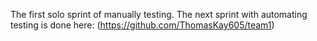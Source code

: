 The first solo sprint of manually testing.
The next sprint with automating testing is done here:
(https://github.com/ThomasKay605/team1)
